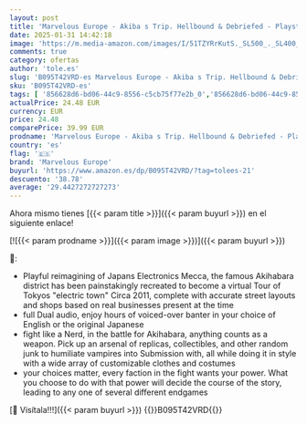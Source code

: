 ```yaml
---
layout: post
title: 'Marvelous Europe - Akiba s Trip. Hellbound & Debriefed - Playstation 4'
date: 2025-01-31 14:42:18
image: 'https://m.media-amazon.com/images/I/51TZYRrKutS._SL500_._SL400_.jpg'
comments: true
category: ofertas
author: 'tole.es'
slug: 'B095T42VRD-es Marvelous Europe - Akiba s Trip. Hellbound & Debriefed -...'
sku: 'B095T42VRD-es'
tags: [ '856628d6-bd06-44c9-8556-c5cb75f77e2b_0','856628d6-bd06-44c9-8556-c5cb75f77e2b_7801','Arborist Merchandising Root','Hardware y juegos para PlayStation 4','Juegos PS4','Juegos para PlayStation 4','Self Service','Software','Special Features Stores','Videojuegos','marvelous europe','playstation','🇪🇸', ]
actualPrice: 24.48 EUR
currency: EUR
price: 24.48
comparePrice: 39.99 EUR
prodname: 'Marvelous Europe - Akiba s Trip. Hellbound & Debriefed - Playstation 4'
country: 'es'
flag: '🇪🇸'
brand: 'Marvelous Europe'
buyurl: 'https://www.amazon.es/dp/B095T42VRD/?tag=tolees-21'
descuento: '38.78'
average: '29.4427272727273'
---
```


Ahora mismo tienes [{{< param title >}}]({{< param buyurl >}}) en el siguiente enlace!

[![{{< param prodname >}}]({{< param image >}})]({{< param buyurl >}})

🔎:

- Playful reimagining of Japans Electronics Mecca, the famous Akihabara district has been painstakingly recreated to become a virtual Tour of Tokyos "electric town" Circa 2011, complete with accurate street layouts and shops based on real businesses present at the time
- full Dual audio, enjoy hours of voiced-over banter in your choice of English or the original Japanese
- fight like a Nerd, in the battle for Akihabara, anything counts as a weapon. Pick up an arsenal of replicas, collectibles, and other random junk to humiliate vampires into Submission with, all while doing it in style with a wide array of customizable clothes and costumes
- your choices matter, every faction in the fight wants your power. What you choose to do with that power will decide the course of the story, leading to any one of several different endgames

[🛒 Visítala!!!]({{< param buyurl >}})
{{<world>}}B095T42VRD{{</world>}}
